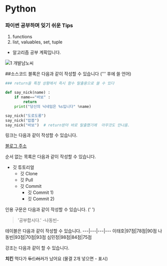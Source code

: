 # Python

### 파이썬 공부하며 잊기 쉬운 Tips
1. functions
2. list, valuables, set, tuple

- 알고리즘 공부 계획입니다.

![1  개발남노씨](https://user-images.githubusercontent.com/74906210/107123669-20f8b580-68e2-11eb-99de-f4d475eb89c8.png)



##소스코드 블록은 다음과 같이 작성할 수 있습니다 (''' 후에 쓸 언어)

```python
### return을 특정 상황에서 즉시 함수 탈출용으로 쓸 수 있다

def say_nick(name) :
    if name=="바보" :
        return
    print("당신의 닉네임은 %s입니다" %name)

say_nick("도로도롱")
say_nick("밥봅")
say_nick("바보")  # return받아 바로 탈출했기에  아무것도 안나옴.
```

링크는 다음과 같이 작성할 수 있습니다.

[블로그 주소](https://www.naver.com/)

순서 없는 목록은 다음과 같이 작성할 수 있습니다.

* 깃 튜토리얼
  * 깃 Clone
  * 깃 Pull
  * 깃 Commit
    * 깃 Commit 1)
    * 깃 Commit 2)

인용 구문은 다음과 같이 작성할 수 있습니다. (' ')
 >'공부합시다.' -나동빈- 
 
테이블은 다음과 같이 작성할 수 있습니다.
---|---|---|---
이태호|97점|78점|90점
나동빈|93점|70점|93점
심민정|98점|84점|75점

강조는 다음과 같이 할 수 있습니다.

**치킨** 먹다가 ~~두드러기~~가 났어요 (물결 2개 넣으면 - 표시)
